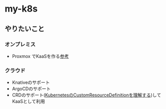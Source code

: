 # my-k8s


## やりたいこと
### オンプレミス
- Proxmox でKaaSを作る[参考](https://github.com/kubebn/talos-proxmox-kaas)

### クラウド
- Knativeのサポート
- ArgoCDのサポート
- CRDのサポート([KubernetesのCustomResourceDefinitionを理解する](https://qiita.com/shmurata/items/5f5334f67610b899a811))してKaaSとして利用